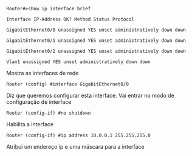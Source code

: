 ```
Router#>show ip interface brief

Interface IP-Address OK? Method Status Protocol

GigabitEthernet0/0 unassigned YES unset administratively down down

GigabitEthernet0/1 unassigned YES unset administratively down down

GigabitEthernet0/2 unassigned YES unset administratively down down

Vlan1 unassigned YES unset administratively down down
```
Mostra as interfaces de rede

```
Router (config) #interface GigabitEthernet0/0
```
Diz que queremos configurar esta interface. Vai entrar no modo de configuração de interface

```
Router (config-if) #no shutdown
```
Habilita a interface

```
Router (config-if) #ip address 10.0.0.1 255.255.255.0
```
Atribui um endereço ip e uma máscara para a interface
















